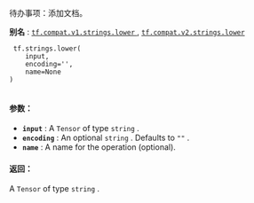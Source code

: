 待办事项：添加文档。

**别名** : [ `tf.compat.v1.strings.lower` ](/api_docs/python/tf/strings/lower), [ `tf.compat.v2.strings.lower` ](/api_docs/python/tf/strings/lower)

```
 tf.strings.lower(
    input,
    encoding='',
    name=None
)
 
```

#### 参数：
- **`input`** : A  `Tensor`  of type  `string` .
- **`encoding`** : An optional  `string` . Defaults to  `""` .
- **`name`** : A name for the operation (optional).


#### 返回：
A  `Tensor`  of type  `string` .

